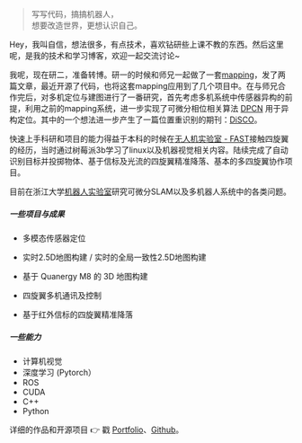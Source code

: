 > 写写代码，搞搞机器人，  
> 想要改造世界，更想认识自己。

Hey，我叫自信，想法很多，有点技术，喜欢钻研些上课不教的东西。然后这里呢，是我的技术和学习博客，欢迎一起交流讨论~

我呢，现在研二，准备转博。研一的时候和师兄一起做了一套[mapping](https://github.com/ZJU-Robotics-Lab/GEM)，发了两篇文章，最近开源了代码，也将这套mapping应用到了几个项目中。在与师兄合作完后，对多机定位与建图进行了一番研究，首先考虑多机系统中传感器异构的前提，利用之前的mapping系统，进一步实现了可微分相位相关算法 [DPCN](https://arxiv.org/abs/2008.09474) 用于异构定位。其中的一个想法进一步产生了一篇位置重识别的期刊：[DiSCO](https://ieeexplore.ieee.org/document/9359460)。

快速上手科研和项目的能力得益于本科的时候在[无人机实验室 - FAST](http://zju-fast.com/)接触四旋翼的经历，当时通过树莓派3b学习了linux以及机器视觉相关内容。陆续完成了自动识别目标并投掷物体、基于信标及光流的四旋翼精准降落、基本的多四旋翼协作项目。

目前在浙江大学[机器人实验室](https://space.bilibili.com/544651460?spm_id_from=333.788.b_765f7570696e666f.1)研究可微分SLAM以及多机器人系统中的各类问题。

##### 一些项目与成果

- 多模态传感器定位

- 实时2.5D地图构建 / 实时的全局一致性2.5D地图构建

- 基于 Quanergy M8 的 3D 地图构建
- 四旋翼多机通讯及控制
- 基于红外信标的四旋翼精准降落

##### 一些能力

- 计算机视觉
- 深度学习 (Pytorch）
- ROS
- CUDA
- C++
- Python

详细的作品和开源项目 👉 戳 [Portfolio](/portfolio)、[Github](http://github.com/maverickpeter)。 
